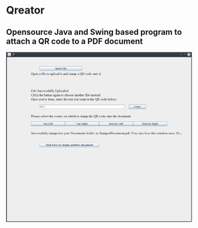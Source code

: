 # Qreator
## Opensource Java and Swing based program to attach a QR code to a PDF document 

![Screenshot](/Screenshots/Screenshot.png)
